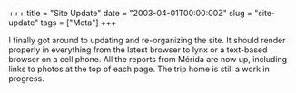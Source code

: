 +++
title = "Site Update"
date = "2003-04-01T00:00:00Z"
slug = "site-update"
tags = ["Meta"]
+++

I finally got around to updating and re-organizing the site. It should render
properly in everything from the latest browser to lynx or a text-based browser
on a cell phone. All the reports from Mérida are now up, including links to
photos at the top of each page. The trip home is still a work in progress.
